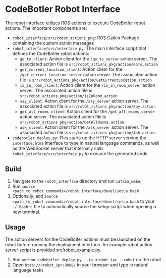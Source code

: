 # CodeBotler Robot Interface
The robot interface utilizes [ROS actions](http://wiki.ros.org/actionlib) to execute CodeBotler robot actions. The important components are:
- `robot_interface/src/robot_actions_pkg`: ROS Catkin Package containing the custom action messages
- `robot_interface/src/interface.py`: The main interface script that defines the CodeBotler robot actions:
  * `go_to_client`: Action client for the `/go_to_server` action server. The associated action file is `src/robot_actions_pkg/action/GoTo.action`
  * `get_current_location_client`: Action client for the `/get_current_location_server` action server. The associated action file is `src/robot_actions_pkg/action/GetCurrentLocation.action`
  * `is_in_room_client`: Action client for the `/is_in_room_server` action server. The associated action file is `src/robot_actions_pkg/action/IsInRoom.action`
  * `say_client`: Action client for the `/say_server` action server. The associated action file is `src/robot_actions_pkg/action/Say.action`
  * `get_all_rooms_client`: Action client for the `/get_all_rooms_server` action server. The associated action file is `src/robot_actions_pkg/action/GetAllRooms.action`
  * `ask_client`: Action client for the `/ask_server` action server. The associated action file is `src/robot_actions_pkg/action/Ask.action`
- `codebotler_deploy.py`: This starts up the HTTP server serving the `interface.html` interface to type in natural language commands, as well as the WebSocket server that internally calls `robot_interface/src/interface.py` to execute the generated code


## Build
1. Navigate to the `robot_interface` directory and run `catkin_make`.
1. Run `source <path_to_robot_commands>/robot_interface/devel/setup.bash`
1. Optionally, add `source <path_to_robot_commands>/robot_interface/devel/setup.bash` to your `~/.bashrc` file to automatically source the setup script when opening a new terminal.

## Usage
The action servers for the CodeBotler actions must be launched on the robot before running the deployment interface. An example robot action server script is provided [src/robot_example.py](src/robot_example.py).
1. Run `python codebotler_deploy.py --ip <robot_ip> --robot` on the robot
1. Open `http://<robot_ip>:8080/` in your browser and type in natural language tasks
